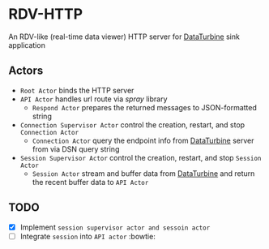 # RDV-HTTP
An RDV-like (real-time data viewer) HTTP server for [DataTurbine](http://dataturbine.org) sink application

## Actors
* `Root Actor` binds the HTTP server 
* `API Actor` handles url route via _spray_ library
    * `Respond Actor` prepares the returned messages to JSON-formatted string
* `Connection Supervisor Actor` control the creation, restart, and stop `Connection Actor`
    * `Connection Actor` query the endpoint info from [DataTurbine](http://dataturbine.org) server from via DSN query string
* `Session Supervisor Actor` control the creation, restart, and stop `Session Actor`
    * `Session Actor` stream and buffer data from [DataTurbine](http://dataturbine.org) and return the recent buffer data to `API Actor`
    
## TODO
- [x] Implement `session supervisor actor and sessoin actor`
- [ ] Integrate `session` into `API actor`
:bowtie: